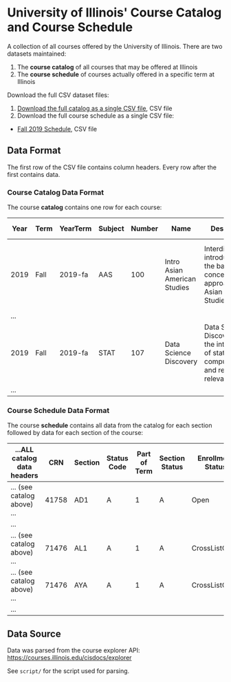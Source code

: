 
# University of Illinois' Course Catalog and Course Schedule

A collection of all courses offered by the University of Illinois.  There are two datasets maintained:

1. The **course catalog** of all courses that may be offered at Illinois
2. The **course schedule** of courses actually offered in a specific term at Illinois

Download the full CSV dataset files:

1. [Download the full catalog as a single CSV file](https://raw.githubusercontent.com/illinois/course-catalog-dataset/master/course-catalog/2019-fa.csv), CSV file
2. Download the full course schedule as a single CSV file:
  - [Fall 2019 Schedule](https://raw.githubusercontent.com/illinois/course-catalog-dataset/master/course-schedule/2019-fa.csv), CSV file


## Data Format

The first row of the CSV file contains column headers.  Every row after the first contains data. 

### Course Catalog Data Format

The course **catalog** contains one row for each course:

| Year | Term | YearTerm | Subject | Number | Name  | Description | Credit Hours | Section Info | Degree Attributes | Schedule Information | 
| ---- | ---- | -------- | ------- | ------ | ----- | ----------- | ------------ | ------------ | ----------------- | -------------------- |
| 2019 | Fall | 2019-fa  | AAS | 100 | Intro Asian American Studies | Interdisciplinary introduction to the basic concepts and approaches in Asian American Studies [...] | 3 hours. |  | Social & Beh Sci - Soc Sci, and Cultural Studies - US Minority course. |  |
| ... |
| 2019 | Fall | 2019-fa  | STAT | 107 | Data Science Discovery | Data Science Discovery is the intersection of statistics, computation, and real-world relevance [...] | 4 hours. | Same as CS 107 and IS 107. | Quantitative Reasoning I course. | |
| ... |

### Course Schedule Data Format

The course **schedule** contains all data from the catalog for each section followed by data for each section of the course:

| ...ALL catalog data headers | CRN | Section | Status Code | Part of Term | Section Status | Enrollment Status | Type | Start Time | End Time | Days of Week | Room | Building | Instructors |
| --------------------------- | --- | ------- | ----------- | ------------ | -------------- | ----------------- | ---- | ---------- | -------- | ------------ | ---- | -------- | ----------- |
| ... (see catalog above) ... | 41758 | AD1 | A | 1 | A | Open | DIS | 9:00 AM | 9:50 AM | F | 329 | Gregory Hall | Boonsripaisal, S;Sharif, L |
| ... |
| ... (see catalog above) ... | 71476 | AL1 | A | 1 | A | CrossListOpen | LEC | 12:00 PM | 12:50 PM | MWF | THEAT | Lincoln Hall | Fagen-Ulmschneider, W;Flanagan, K |
| ... (see catalog above) ... | 71476 | AYA | A | 1 | A | CrossListOpen | LBD | 2:00 PM | 3:50 PM | W | 1038 | Foreign Languages Building | Zhou, W |
| ... |
 

## Data Source

Data was parsed from the course explorer API: https://courses.illinois.edu/cisdocs/explorer

See `script/` for the script used for parsing.